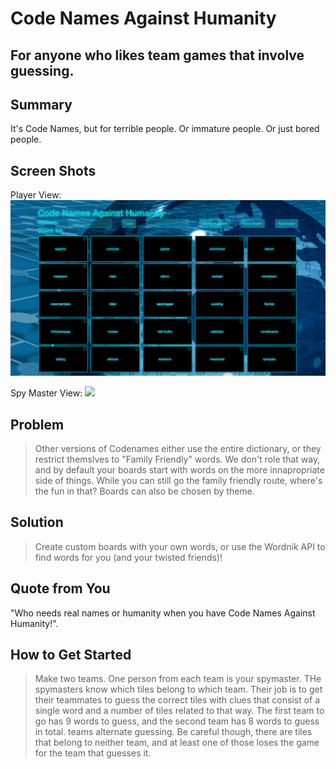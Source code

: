 # Code Names Against Humanity #
 
## For anyone who likes team games that involve guessing. ##

## Summary ##
  It's Code Names, but for terrible people. Or immature people. Or just bored people.

## Screen Shots ##
Player View:
![](react-client/dist/images/CodeNamesBoard.png)

Spy Master View:
![](react-client/dist/images/CodeNames%20SpyMaster.png)

## Problem ##
  > Other versions of Codenames either use the entire dictionary, or they restrict themslves to "Family Friendly" words. We don't role that way, and by default your boards start with words on the more innapropriate side of things. While you can still go the family friendly route, where's the fun in that? Boards can also be chosen by theme.

## Solution ##
  > Create custom boards with your own words, or use the Wordnik API to find words for you (and your twisted friends)!

## Quote from You ##
  "Who needs real names or humanity when you have Code Names Against Humanity!".

## How to Get Started ##
  > Make two teams. One person from each team is your spymaster. THe spymasters know which tiles belong to which team. Their job is to get their teammates to guess the correct tiles with clues that consist of a single word and a number of tiles related to that way. The first team to go has 9 words to guess, and the second team has 8 words to guess in total. teams alternate guessing. Be careful though, there are tiles that belong to neither team, and at least one of those loses the game for the team that guesses it.
